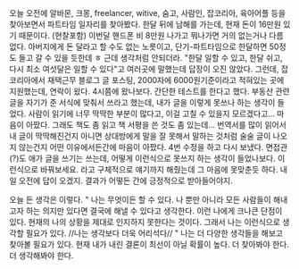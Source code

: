 오늘 오전에 알바몬, 크몽, freelancer, witive, 숨고, 사람인, 잡코리아, 육아어플 등을 찾아보면서 파트타임 일자리를 찾아봤다.
한달 뒤에 남해를 가는데, 현재 돈이 16만원 있기 때문이다. (현찰포함)
이번달 핸드폰 비 8만원 나가고 뭐나가면 거의 없는거나 다름 없다.
아버지에게 돈 달라고 할 수도 없는 노릇이고, 단기-파트타임으로 한달하면 50정도 들고 갈 수 있을 듯한데 ㅎ
근데 생각처럼 안되더라. "한달 일할 수 있고, 한달 쉬고, 다시 최소 여섯달은 일할 수 있다"고 여러곳에 말했는데
답장이 오진 않았다.
그런데, 잡코리아에서 재택근무 블로그 글 포스팅, 2000자에 6000원기준이라고 적혀있는 곳에 지원했는데, 연락이 왔다.
4시쯤에 왔나보다. 간단한 테스트를 한다고 했다. 부동산 관련 글을 자기가 준 서식에 맞춰서 쓰라고 했는데,
내가 글을 이렇게 못쓰나 하는 생각이 들었다.
사람이 읽기에 너무 딱딱한 부분이 많다고, 이걸 고칠 수 있을지 모르겠다고...
마음이 아팠다. 그래도 책도 좀 읽고 책 서평을 쓴 것도 좀 있는데...
번역서를 많이 읽어서 내 글이 딱딱해진건지
아니면 상대방에게 말을 잘 못해서 말하는 것처럼 술술 글이 나오지 않는건지
어떤 이유에서든간에 마음이 아팠다.
4번 수정을 하고 다시 보냈다. 면접관(?)도 애가 글을 쓰기는 쓰는데, 어떻게 이런식으로 못쓰지 하는 생각이 들었나보다.
이런식으로 바꿔보세요. 라고 구체적으로 얘기까지 해줬는데 그 마음에 못맞춘듯 하다. 내일 오전에 답이 오겠지.
결과가 어떻든 간에 긍정적으로 받아들어야지.

오늘 든 생각은 이렇다.
" 나는 무엇이든 할 수 있다. 나 뿐만 아니라 모든 사람들이 해내고자 하는 의지만 있다면 결국에 해낼 수 있다고 생각한다.
이런 나에게 크나큰 단점이 있다. 현재의 나의 상황을 제대로 인지하지 못한다는 것이다. 그래서 나는 이런식으로 생각할 필요가 있다.
//나는 생각보다 더욱 어리석다// "
나는 더 다양한 생각들을 해보고 찾아볼 필요가 있다. 현재 내가 내린 결론이 최선이 아닐 확률이 높다. 더 찾아봐야 한다. 더 생각해봐야 한다. 
